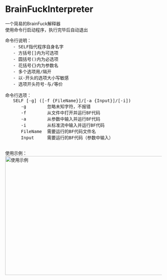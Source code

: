 # BrainFuckInterpreter
一个简易的BrainFuck解释器</br>
使用命令行启动程序，执行完毕后自动退出</br>
<pre>
命令行说明：
   - SELF指代程序自身名字
   - 方括号[]内为可选项
   - 圆括号()内为必选项
   - 花括号{}内为参数名
   - 多个选项用/隔开
   - 以-开头的选项大小写敏感
   - 选项开头符号-与/等价

命令行选项：
   SELF [-g] ([-f {FileName}]/[-a {Input}]/[-i])
      -g        忽略未知字符，不报错
      -f        从文件中打开并运行BF代码
      -a        从参数中输入并运行BF代码
      -i        从标准流中输入并运行BF代码
      FileName  需要运行的BF代码文件名
      Input     需要运行的BF代码（参数中输入）

</pre>
使用示例：</br>
<img width="1285" height="382" alt="使用示例" src="https://github.com/user-attachments/assets/e58b311e-47ec-429e-b4d4-c60aff4671ef" />
